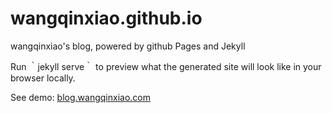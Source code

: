 # wangqinxiao.github.io
wangqinxiao's blog, powered by github Pages and Jekyll

Run  ｀jekyll serve｀ to preview what the generated site will look like in your browser locally.

See demo: [blog.wangqinxiao.com](http://blog.wangqinxiao.com/)